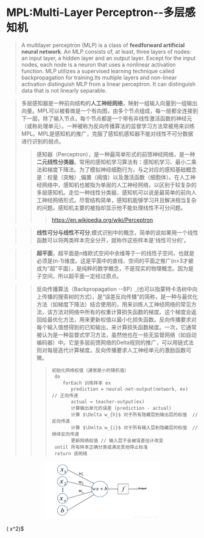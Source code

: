 MPL:Multi-Layer Perceptron--多层感知机
=====
>A multilayer perceptron (MLP) is a class of **feedforward artificial neural network**. An MLP consists of, at least, three layers of nodes: an input layer, a hidden layer and an output layer. Except for the input nodes, each node is a neuron that uses a nonlinear activation function. MLP utilizes a supervised learning technique called backpropagation for training.Its multiple layers and non-linear activation distinguish MLP from a linear perceptron. It can distinguish data that is not linearly separable.

>多层感知器是一种前向结构的**人工神经网络**，映射一组输入向量到一组输出向量。MPL可以被看做是一个有向图，由多个节点组成，每一层都全连接到下一层。除了输入节点，每个节点都是一个带有非线性激活函数的神经元（或称处理单元）。一种被称为反向传播算法的监督学习方法常被用来训练MPL。MPL是感知机的推广，克服了感知机感知器不能对线性不可分数据进行识别的弱点。
>>感知器（Perceptron），是一种最简单形式的前馈神经网络，是一种**二元线性分类器**。常用的感知机学习算法有：感知机学习、最小二乘法和梯度下降法。为了模拟神经细胞行为，与之对应的感知基础概念是：权量（突触）,偏置（阈值）以及激活函数（细胞体）。在人工神经网络中，感知机也被指为单层的人工神经网络，以区别于较复杂的多层感知机。走位一种线性分类器，感知机可以说是最简单的前向人工神经网络形式。尽管结构简单，感知机能够学习并且解决相当复杂的问题。感知机主要的被指却显示他不能处理线性不可分问题。
>>>https://en.wikipedia.org/wiki/Perceptron 

>>**线性可分与线性不可分**,模式识别中的概念，简单的说如果用一个线性函数可以将两类样本完全分开，就称作这些样本是'线性可分的'。

>>**超平面**，超平面是n维欧式空间中余维等于一的线性子空间，也就是必须是(n-1)维度。这是平面中的直线、空间的平面之推广(n>3才被成为"超"平面），是纯粹的数学概念，不是现实的物理概念。因为是子空间，所以超平面一定经过原点。

>>反向传播算法（Backpropagation --BP）,(也可以指蒙特卡洛树中向上传播的搜索树的方式)，是“误差反向传播”的简称，是一种与最优化方法（如梯度下降法）结合使用的，用来训练人工神经网络的常见方法，该方法对网络中所有的权重计算损失函数的梯度。这个梯度会返回给最优化方法，用来更新权值以最小化损失函数。反向传播要求对每个输入值想得到的已知输出，来计算损失函数梯度。一次，它通常被认为是一种监督式学习方法，虽然他也在一些无监督网络（如自动编码器）中。它是多层前馈网络的Delta规则的推广，可以用链式法则对每层迭代计算梯度。反向传播要求人工神经单元的激励函数可微。
>>>````
>>>初始化网络权值（通常是小的随机值）
>>>  do
>>>     forEach 训练样本 ex
>>>        prediction = neural-net-output(network, ex)  // 正向传递
>>>        actual = teacher-output(ex)
>>>        计算输出单元的误差 (prediction - actual)
>>>        计算 $\Delta w_{h}$ 对于所有隐藏层到输出层的权值  // 反向传递
>>>        计算 $\Delta w_{i}$ 对于所有输入层到隐藏层的权值  // 继续反向传递
>>>        更新网络权值 // 输入层不会被误差估计改变
>>>  until 所有样本正确分类或满足其他停止标准
>>>  return 该网络
>>>````



[^_^]:#("超平面")
[^_^]:#("注释")
<div align="center">
<img src="./resource/MPL-1.png" width="300" height="150" />
</div>



( x^2)$